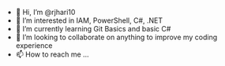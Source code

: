 - 👋 Hi, I’m @rjhari10
- 👀 I’m interested in IAM, PowerShell, C#, .NET
- 🌱 I’m currently learning Git Basics and basic C#
- 💞️ I’m looking to collaborate on anything to improve my coding experience
- 📫 How to reach me ...

<!---
rjhari10/rjhari10 is a ✨ special ✨ repository because its `README.md` (this file) appears on your GitHub profile.
You can click the Preview link to take a look at your changes.
--->
